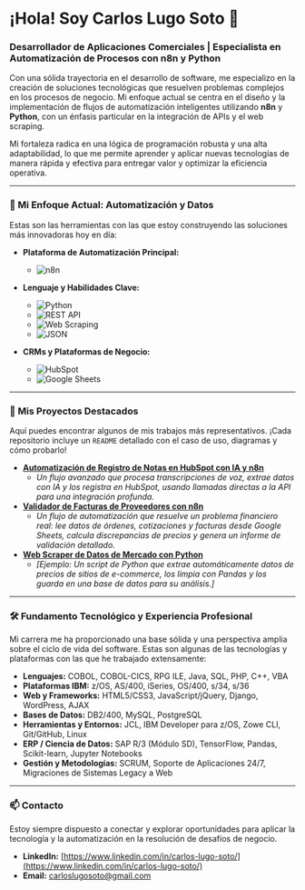 # ¡Hola! Soy Carlos Lugo Soto 👋

### Desarrollador de Aplicaciones Comerciales | Especialista en Automatización de Procesos con n8n y Python

Con una sólida trayectoria en el desarrollo de software, me especializo en la creación de soluciones tecnológicas que resuelven problemas complejos en los procesos de negocio. Mi enfoque actual se centra en el diseño y la implementación de flujos de automatización inteligentes utilizando **n8n** y **Python**, con un énfasis particular en la integración de APIs y el web scraping.

Mi fortaleza radica en una lógica de programación robusta y una alta adaptabilidad, lo que me permite aprender y aplicar nuevas tecnologías de manera rápida y efectiva para entregar valor y optimizar la eficiencia operativa.

---

### 🚀 Mi Enfoque Actual: Automatización y Datos

Estas son las herramientas con las que estoy construyendo las soluciones más innovadoras hoy en día:

*   **Plataforma de Automatización Principal:**
    *   ![n8n](https://img.shields.io/badge/n8n-%231A8265.svg?style=for-the-badge&logo=n8n&logoColor=white)

*   **Lenguaje y Habilidades Clave:**
    *   ![Python](https://img.shields.io/badge/Python-3776AB?style=for-the-badge&logo=python&logoColor=white)
    *   ![REST API](https://img.shields.io/badge/REST%20APIs-%23000000.svg?style=for-the-badge&logo=icloud&logoColor=white)
    *   ![Web Scraping](https://img.shields.io/badge/Web%20Scraping-%234285F4.svg?style=for-the-badge&logo=google-chrome&logoColor=white)
    *   ![JSON](https://img.shields.io/badge/JSON-%23000000.svg?style=for-the-badge&logo=json&logoColor=white)

*   **CRMs y Plataformas de Negocio:**
    *   ![HubSpot](https://img.shields.io/badge/HubSpot-%23FF7A59.svg?style=for-the-badge&logo=hubspot&logoColor=white)
    *   ![Google Sheets](https://img.shields.io/badge/Google%20Sheets-%2334A853.svg?style=for-the-badge&logo=google-sheets&logoColor=white)

---

### 🚀 Mis Proyectos Destacados

Aquí puedes encontrar algunos de mis trabajos más representativos. ¡Cada repositorio incluye un `README` detallado con el caso de uso, diagramas y cómo probarlo!

*   **[Automatización de Registro de Notas en HubSpot con IA y n8n](https://github.com/carlos-lugo-soto/n8n-hubspot-voice-transcript-processor)**
    *   *Un flujo avanzado que procesa transcripciones de voz, extrae datos con IA y los registra en HubSpot, usando llamadas directas a la API para una integración profunda.*
*   **[Validador de Facturas de Proveedores con n8n](https://github.com/carlos-lugo-soto/n8n-sheets-invoice-validator)**
    *   *Un flujo de automatización que resuelve un problema financiero real: lee datos de órdenes, cotizaciones y facturas desde Google Sheets, calcula discrepancias de precios y genera un informe de validación detallado.*
*   **[Web Scraper de Datos de Mercado con Python](https://github.com/carlos-lugo-soto/python-market-data-scraper)**
    *   *[Ejemplo: Un script de Python que extrae automáticamente datos de precios de sitios de e-commerce, los limpia con Pandas y los guarda en una base de datos para su análisis.]*
---

### 🛠️ Fundamento Tecnológico y Experiencia Profesional

Mi carrera me ha proporcionado una base sólida y una perspectiva amplia sobre el ciclo de vida del software. Estas son algunas de las tecnologías y plataformas con las que he trabajado extensamente:

*   **Lenguajes:** COBOL, COBOL-CICS, RPG ILE, Java, SQL, PHP, C++, VBA
*   **Plataformas IBM:** z/OS, AS/400, iSeries, OS/400, s/34, s/36
*   **Web y Frameworks:** HTML5/CSS3, JavaScript/jQuery, Django, WordPress, AJAX
*   **Bases de Datos:** DB2/400, MySQL, PostgreSQL
*   **Herramientas y Entornos:** JCL, IBM Developer para z/OS, Zowe CLI, Git/GitHub, Linux
*   **ERP / Ciencia de Datos:** SAP R/3 (Módulo SD), TensorFlow, Pandas, Scikit-learn, Jupyter Notebooks
*   **Gestión y Metodologías:** SCRUM, Soporte de Aplicaciones 24/7, Migraciones de Sistemas Legacy a Web

---

### 📫 Contacto

Estoy siempre dispuesto a conectar y explorar oportunidades para aplicar la tecnología y la automatización en la resolución de desafíos de negocio.

*   **LinkedIn:** [https://www.linkedin.com/in/carlos-lugo-soto/](https://www.linkedin.com/in/carlos-lugo-soto/)
*   **Email:** [carloslugosoto@gmail.com](mailto:carloslugosoto@gmail.com)
